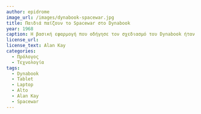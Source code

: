 ```yaml
---
author: epidrome
image_url: /images/dynabook-spacewar.jpg
title: Παιδιά παίζουν το Spacewar στο Dynabook 
year: 1968
caption: Η βασική εφαρμογή που οδήγησε τον σχεδιασμό του Dynabook ήταν το βιντεοπαιχνίδι Spacewar που εκείνη την εποχή ήταν σημείο αναφοράς για όλους τους ερευνητές που είχαν πρόσβαση σε έναν κεντρικό υπολογιστή. Όπως ακριβώς οι ερευνητές υλοποιούσαν, έπαιζαν και έκαναν μετατροπές στον πηγαίο κώδικα του Spacewar, έτσι και οι χρήστες του Dynabook θα μπορούσαν να έχουν πρόσβαση σε ένα νέο μέσο επικοινωνίας και έκφρασης. 
license_url: 
license_text: Alan Kay
categories:
  - Πρόλογος
  - Τεχνολογία 
tags:
  - Dynabook
  - Tablet
  - Laptop
  - Alto
  - Alan Kay
  - Spacewar
---
```

